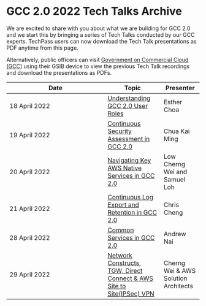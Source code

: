 # GCC 2.0 2022 Tech Talks Archive

We are excited to share with you about what we are building for GCC 2.0 and we start this by bringing a series of Tech Talks conducted by our GCC experts. TechPass users can now download the Tech Talk presentations as PDF anytime from this page.

Alternatively, public officers can visit [Government on Commercial Cloud (GCC)][gcc-presentations-on-intranet] using their GSIB device to view the previous Tech Talk recordings and download the presentations as PDFs.


| <div style="width:240px">Date</div> | Topic | Presenter |
| --- | --- | --- |
| 18 April 2022 | [Understanding GCC 2.0 User Roles](01-understanding-gcc-2-0-user-roles.pdf) | Esther Choa |
| 19 April 2022 | [Continuous Security Assessment in GCC 2.0](02-continuous-compliance-in-gcc-2-0.pdf) | Chua Kai Ming |
| 20 April 2022 | [Navigating Key AWS Native Services in GCC 2.0](03-navigating-key-aws-native-services.pdf) |Low Cherng Wei and Samuel Loh |
| 21 April 2022 | [Continuous Log Export and Retention in GCC 2.0](04-continuous-log-export-and-retention-in-gcc-2-0.pdf) | Chris Cheng |
| 28 April 2022 | [Common Services in GCC 2.0](05-deep-diving-common-services-in-gcc-2-0.pdf) | Andrew Nai |
| 29 April 2022 | [Network Constructs, TGW, Direct Connect & AWS Site to Site(IPSec) VPN](06-managing-tgw-ipam-and-networking-in-gcc-2-0.pdf) | Cherng Wei & AWS Solution Architects |






[gcc-presentations-on-intranet]: https://sgdcs.sgnet.gov.sg/sites/GOVTECH-gcc/_layouts/15/start.aspx#/SitePages/Presentations.aspx?RootFolder=%2Fsites%2FGOVTECH%2Dgcc%2FPresentations%20Document%20Library%2FGCC%202%2E0%20Tech%20Talks%20%2818%20April%20%2D%206%20May%202022%29&FolderCTID=0x012000786ED207E10AED4C8B224D2AEA8BDF9E&View=%7B86DE7B87%2DA162%2D4C87%2D8741%2D595D67C2A26D%7D
